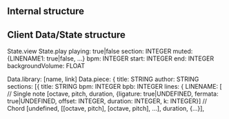 ## Internal structure




## Client Data/State structure

State.view
State.play
   playing: true|false
   section: INTEGER
   muted:   {LINENAME1: true|false, ...}
   bpm:     INTEGER
   start:   INTEGER
   end:     INTEGER
   backgroundVolume: FLOAT

Data.library: [name, link]
Data.piece: {
   title:  STRING
   author: STRING
   sections: [{
      title: STRING
      bpm:   INTEGER
      bpb:   INTEGER
      lines: {
         LINENAME: [
            // Single note
            [octave, pitch, duration, {ligature: true|UNDEFINED, fermata: true|UNDEFINED, offset: INTEGER, duration: INTEGER, k: INTEGER}]
            // Chord
            [undefined, [[octave, pitch], [octave, pitch], ...], duration, {...}],
